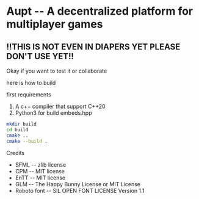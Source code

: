 # Aupt -- A decentralized platform for multiplayer games

## !!THIS IS NOT EVEN IN DIAPERS YET PLEASE DON'T USE YET!!

Okay if you want to test it or collaborate

here is how to build

first requirements

1. A c++ compiler that support C++20
2. Python3 for build embeds.hpp

```sh
mkdir build
cd build
cmake ..
cmake --build .
```

Credits

- SFML -- zlib license
- CPM -- MIT license
- EnTT -- MIT license
- GLM -- The Happy Bunny License or MIT License
- Roboto font -- SIL OPEN FONT LICENSE Version 1.1
